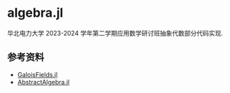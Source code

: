 # algebra.jl

华北电力大学 2023-2024 学年第二学期应用数学研讨班抽象代数部分代码实现.

## 参考资料

* [GaloisFields.jl](https://github.com/tkluck/GaloisFields.jl)
* [AbstractAlgebra.jl](https://github.com/Nemocas/AbstractAlgebra.jl)

